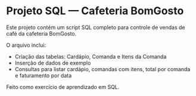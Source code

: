 # Projeto SQL — Cafeteria BomGosto

Este projeto contém um script SQL completo para controle de vendas de café da cafeteria BomGosto.

O arquivo inclui:
- Criação das tabelas: Cardápio, Comanda e Itens da Comanda
- Inserção de dados de exemplo
- Consultas para listar cardápio, comandas com itens, total por comanda e faturamento por data

Feito como exercício de aprendizado em SQL.
